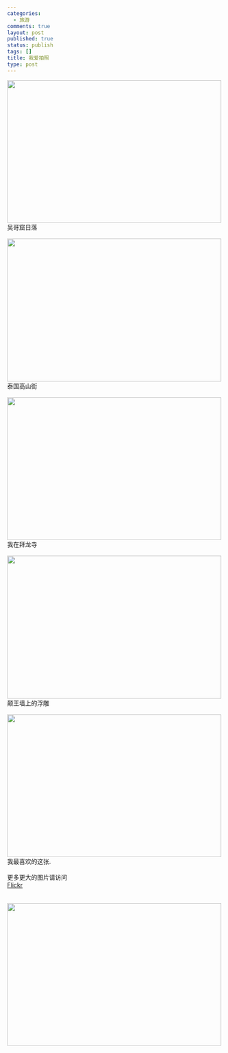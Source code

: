 ```yaml
--- 
categories: 
  - 旅游
comments: true
layout: post
published: true
status: publish
tags: []
title: 我爱拍照
type: post
---
```

<div id="msgcns!3725CC0EE38B1F6!1694" class="bvMsg">
<div style="width:502px;">
<img alt="" src="http://farm1.static.flickr.com/214/522425944_4eb5590609.jpg?v=0" height="333" width="500"><br>吴哥窟日落<br><br><div style="width:502px;">
<img alt="" src="http://farm1.static.flickr.com/206/522425574_984e42166c.jpg?v=0" height="334" width="500"><br>泰国高山街<br><br><div style="width:502px;">
<img alt="" src="http://farm1.static.flickr.com/189/522443003_b117b2d364.jpg?v=0" height="333" width="500"><br>我在拜龙寺<br><br><div style="width:502px;">
<img alt="" src="http://farm1.static.flickr.com/194/522441997_7518c00495.jpg?v=0" height="334" width="500"><br>颠王墙上的浮雕<br><br><div style="width:502px;"><img alt="" src="http://farm1.static.flickr.com/204/522438611_ac19f1a824.jpg?v=0" height="333" width="500"></div>我最喜欢的这张.<br>
</div>
<br>
</div>更多更大的图片请访问<br><a href="http://http://www.flickr.com/photos/pennyg/">Flickr</a><br>
</div>
<br>
</div>
 
<div style="width:502px;"><img alt="" src="http://farm1.static.flickr.com/235/522442032_e7631013de.jpg?v=0" height="333" width="500"></div>
 
<br><a href="http://www.flickr.com/photos/pennyg/"><br></a>
</div>
